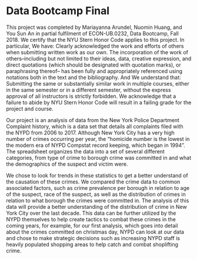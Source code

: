 # Data Bootcamp Final
This project was completed by Mariayanna Arundel, Nuomin Huang, and You Sun An in partial fulfilment of ECON-UB.0232, Data Bootcamp, Fall 2018. We certify that the NYU Stern Honor Code applies to this project. In particular, We have: Clearly acknowledged the work and efforts of others when submitting written work as our own. The incorporation of the work of others–including but not limited to their ideas, data, creative expression, and direct quotations (which should be designated with quotation marks), or paraphrasing thereof– has been fully and appropriately referenced using notations both in the text and the bibliography. And We understand that: Submitting the same or substantially similar work in multiple courses, either in the same semester or in a different semester, without the express approval of all instructors is strictly forbidden. We acknowledge that a failure to abide by NYU Stern Honor Code will result in a failing grade for the project and course.

Our project is an analysis of data from the New York Police Department Complaint history, which is a data set that details all complaints filed with the NYPD from 2006 to 2017. Although New York City has a very high number of crimes occurring per year, the “homicide number is the lowest in the modern era of NYPD Compstat record keeping, which began in 1994”. The spreadsheet organizes the data into a set of several different categories, from type of crime to borough crime was committed in and what the demographics of the suspect and victim were.

We chose to look for trends in these statistics to get a better understand of the causation of these crimes. We compared the crime data to common associated factors, such as crime prevalence per borough in relation to age of the suspect, race of the suspect, as well as the distribution of crimes in relation to what borough the crimes were committed in. The analysis of this data will provide a better understanding of the distribution of crime in New York City over the last decade. This data can be further utilized by the NYPD themselves to help create tactics to combat these crimes in the coming years, for example, for our first analysis, which goes into detail about the crimes committed on christmas day, NYPD can look at our data and chose to make strategic decisions such as increasing NYPD staff is heavily populated shopping areas to help catch and combat shoplifting crime. 



